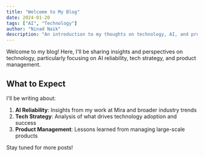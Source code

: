 ```yaml
---
title: "Welcome to My Blog"
date: 2024-01-20
tags: ["AI", "Technology"]
author: "Ninad Naik"
description: "An introduction to my thoughts on technology, AI, and product strategy"
---
```


Welcome to my blog! Here, I'll be sharing insights and perspectives on technology, particularly focusing on AI reliability, tech strategy, and product management.

## What to Expect

I'll be writing about:

1. **AI Reliability**: Insights from my work at Mira and broader industry trends
2. **Tech Strategy**: Analysis of what drives technology adoption and success
3. **Product Management**: Lessons learned from managing large-scale products

Stay tuned for more posts!
